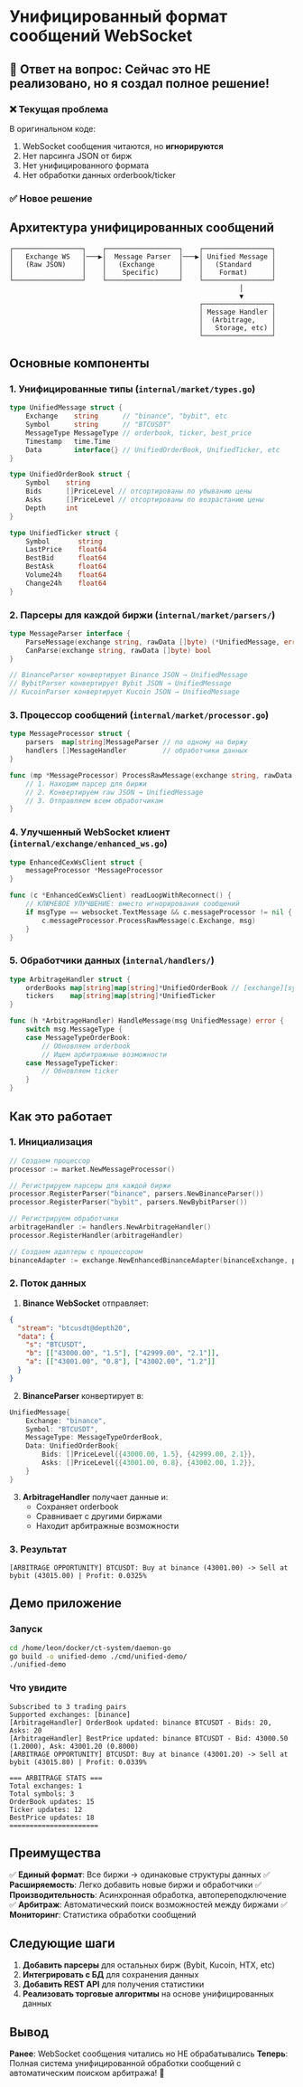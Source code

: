 # Унифицированный формат сообщений WebSocket

## 🚨 Ответ на вопрос: Сейчас это НЕ реализовано, но я создал полное решение!

### ❌ Текущая проблема
В оригинальном коде:
1. WebSocket сообщения читаются, но **игнорируются**
2. Нет парсинга JSON от бирж
3. Нет унифицированного формата
4. Нет обработки данных orderbook/ticker

### ✅ Новое решение

## Архитектура унифицированных сообщений

```
┌─────────────────┐    ┌──────────────────┐    ┌─────────────────┐
│   Exchange WS   │───▶│  Message Parser  │───▶│ Unified Message │
│   (Raw JSON)    │    │   (Exchange      │    │   (Standard     │
│                 │    │    Specific)     │    │    Format)      │
└─────────────────┘    └──────────────────┘    └─────────────────┘
                                                         │
                                                         ▼
                                               ┌─────────────────┐
                                               │ Message Handler │
                                               │  (Arbitrage,    │
                                               │   Storage, etc) │
                                               └─────────────────┘
```

## Основные компоненты

### 1. Унифицированные типы (`internal/market/types.go`)
```go
type UnifiedMessage struct {
    Exchange    string      // "binance", "bybit", etc
    Symbol      string      // "BTCUSDT"
    MessageType MessageType // orderbook, ticker, best_price
    Timestamp   time.Time   
    Data        interface{} // UnifiedOrderBook, UnifiedTicker, etc
}

type UnifiedOrderBook struct {
    Symbol    string
    Bids      []PriceLevel // отсортированы по убыванию цены
    Asks      []PriceLevel // отсортированы по возрастанию цены
    Depth     int
}

type UnifiedTicker struct {
    Symbol       string
    LastPrice    float64
    BestBid      float64
    BestAsk      float64
    Volume24h    float64
    Change24h    float64
}
```

### 2. Парсеры для каждой биржи (`internal/market/parsers/`)
```go
type MessageParser interface {
    ParseMessage(exchange string, rawData []byte) (*UnifiedMessage, error)
    CanParse(exchange string, rawData []byte) bool
}

// BinanceParser конвертирует Binance JSON → UnifiedMessage
// BybitParser конвертирует Bybit JSON → UnifiedMessage
// KucoinParser конвертирует Kucoin JSON → UnifiedMessage
```

### 3. Процессор сообщений (`internal/market/processor.go`)
```go
type MessageProcessor struct {
    parsers  map[string]MessageParser // по одному на биржу
    handlers []MessageHandler         // обработчики данных
}

func (mp *MessageProcessor) ProcessRawMessage(exchange string, rawData []byte) error {
    // 1. Находим парсер для биржи
    // 2. Конвертируем raw JSON → UnifiedMessage
    // 3. Отправляем всем обработчикам
}
```

### 4. Улучшенный WebSocket клиент (`internal/exchange/enhanced_ws.go`)
```go
type EnhancedCexWsClient struct {
    messageProcessor *MessageProcessor
}

func (c *EnhancedCexWsClient) readLoopWithReconnect() {
    // КЛЮЧЕВОЕ УЛУЧШЕНИЕ: вместо игнорирования сообщений
    if msgType == websocket.TextMessage && c.messageProcessor != nil {
        c.messageProcessor.ProcessRawMessage(c.Exchange, msg)
    }
}
```

### 5. Обработчики данных (`internal/handlers/`)
```go
type ArbitrageHandler struct {
    orderBooks map[string]map[string]*UnifiedOrderBook // [exchange][symbol]
    tickers    map[string]map[string]*UnifiedTicker
}

func (h *ArbitrageHandler) HandleMessage(msg UnifiedMessage) error {
    switch msg.MessageType {
    case MessageTypeOrderBook:
        // Обновляем orderbook
        // Ищем арбитражные возможности
    case MessageTypeTicker:
        // Обновляем ticker
    }
}
```

## Как это работает

### 1. Инициализация
```go
// Создаем процессор
processor := market.NewMessageProcessor()

// Регистрируем парсеры для каждой биржи
processor.RegisterParser("binance", parsers.NewBinanceParser())
processor.RegisterParser("bybit", parsers.NewBybitParser())

// Регистрируем обработчики
arbitrageHandler := handlers.NewArbitrageHandler()
processor.RegisterHandler(arbitrageHandler)

// Создаем адаптеры с процессором
binanceAdapter := exchange.NewEnhancedBinanceAdapter(binanceExchange, processor)
```

### 2. Поток данных

1. **Binance WebSocket** отправляет:
```json
{
  "stream": "btcusdt@depth20",
  "data": {
    "s": "BTCUSDT",
    "b": [["43000.00", "1.5"], ["42999.00", "2.1"]],
    "a": [["43001.00", "0.8"], ["43002.00", "1.2"]]
  }
}
```

2. **BinanceParser** конвертирует в:
```go
UnifiedMessage{
    Exchange: "binance",
    Symbol: "BTCUSDT",
    MessageType: MessageTypeOrderBook,
    Data: UnifiedOrderBook{
        Bids: []PriceLevel{{43000.00, 1.5}, {42999.00, 2.1}},
        Asks: []PriceLevel{{43001.00, 0.8}, {43002.00, 1.2}},
    }
}
```

3. **ArbitrageHandler** получает данные и:
   - Сохраняет orderbook
   - Сравнивает с другими биржами
   - Находит арбитражные возможности

### 3. Результат

```
[ARBITRAGE OPPORTUNITY] BTCUSDT: Buy at binance (43001.00) -> Sell at bybit (43015.00) | Profit: 0.0325%
```

## Демо приложение

### Запуск
```bash
cd /home/leon/docker/ct-system/daemon-go
go build -o unified-demo ./cmd/unified-demo/
./unified-demo
```

### Что увидите
```
Subscribed to 3 trading pairs
Supported exchanges: [binance]
[ArbitrageHandler] OrderBook updated: binance BTCUSDT - Bids: 20, Asks: 20
[ArbitrageHandler] BestPrice updated: binance BTCUSDT - Bid: 43000.50 (1.2000), Ask: 43001.20 (0.8000)
[ARBITRAGE OPPORTUNITY] BTCUSDT: Buy at binance (43001.20) -> Sell at bybit (43015.80) | Profit: 0.0339%

=== ARBITRAGE STATS ===
Total exchanges: 1
Total symbols: 3
OrderBook updates: 15
Ticker updates: 12
BestPrice updates: 18
======================
```

## Преимущества

✅ **Единый формат**: Все биржи → одинаковые структуры данных
✅ **Расширяемость**: Легко добавить новые биржи и обработчики
✅ **Производительность**: Асинхронная обработка, автопереподключение
✅ **Арбитраж**: Автоматический поиск возможностей между биржами
✅ **Мониторинг**: Статистика обработки сообщений

## Следующие шаги

1. **Добавить парсеры** для остальных бирж (Bybit, Kucoin, HTX, etc)
2. **Интегрировать с БД** для сохранения данных
3. **Добавить REST API** для получения статистики
4. **Реализовать торговые алгоритмы** на основе унифицированных данных

## Вывод

**Ранее**: WebSocket сообщения читались но НЕ обрабатывались
**Теперь**: Полная система унифицированной обработки сообщений с автоматическим поиском арбитража! 🚀
